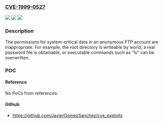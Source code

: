 ### [CVE-1999-0527](https://cve.mitre.org/cgi-bin/cvename.cgi?name=CVE-1999-0527)
![](https://img.shields.io/static/v1?label=Product&message=n%2Fa&color=blue)
![](https://img.shields.io/static/v1?label=Version&message=n%2Fa&color=blue)
![](https://img.shields.io/static/v1?label=Vulnerability&message=n%2Fa&color=brighgreen)

### Description

The permissions for system-critical data in an anonymous FTP account are inappropriate.  For example, the root directory is writeable by world, a real password file is obtainable, or executable commands such as "ls" can be overwritten.

### POC

#### Reference
No PoCs from references.

#### Github
- https://github.com/JavierGomezSanchez/cve_exploits

